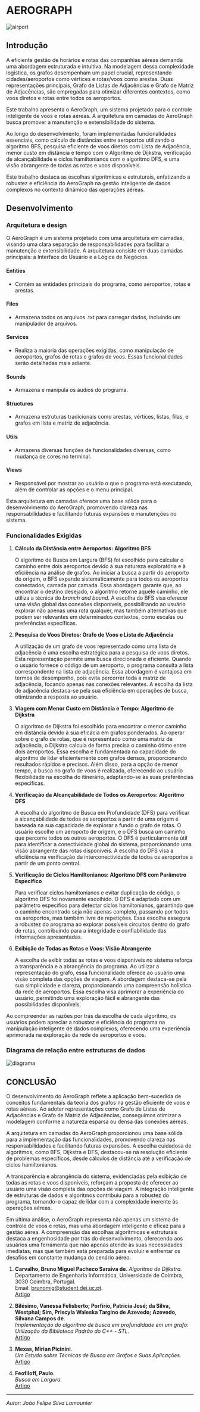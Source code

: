 
# AEROGRAPH
![airport](documentation/mapaRotas.png)

## Introdução
A eficiente gestão de horários e rotas das companhias aéreas demanda uma abordagem estruturada e intuitiva. Na modelagem dessa complexidade logística, os grafos desempenham um papel crucial, representando cidades/aeroportos como vértices e rotas/voos como arestas. Duas representações principais, Grafo de Listas de Adjacências e Grafo de Matriz de Adjacências, são empregadas para otimizar diferentes contextos, como voos diretos e rotas entre todos os aeroportos.

Este trabalho apresenta o AeroGraph, um sistema projetado para o controle inteligente de voos e rotas aéreas. A arquitetura em camadas do AeroGraph busca promover a manutenção e extensibilidade do sistema.

Ao longo do desenvolvimento, foram implementadas funcionalidades essenciais, como cálculo de distâncias entre aeroportos utilizando o algoritmo BFS, pesquisa eficiente de voos diretos com Lista de Adjacência, menor custo em distância e tempo com o Algoritmo de Dijkstra, verificação de alcançabilidade e ciclos hamiltonianos com o algoritmo DFS, e uma visão abrangente de todas as rotas e voos disponíveis.

Este trabalho destaca as escolhas algorítmicas e estruturais, enfatizando a robustez e eficiência do AeroGraph na gestão inteligente de dados complexos no contexto dinâmico das operações aéreas.
## Desenvolvimento
### Arquitetura e design

O AeroGraph é um sistema projetado com uma arquitetura em camadas, visando uma clara separação de responsabilidades para facilitar a manutenção e extensibilidade. A arquitetura consiste em duas camadas principais: a Interface do Usuário e a Lógica de Negócios.


#### Entities
- Contém as entidades principais do programa, como aeroportos, rotas e arestas.

#### Files
- Armazena todos os arquivos .txt para carregar dados, incluindo um manipulador de arquivos.

#### Services
- Realiza a maioria das operações exigidas, como manipulação de aeroportos, grafos de rotas e grafos de voos. Essas funcionalidades serão detalhadas mais adiante.

#### Sounds
- Armazena e manipula os áudios do programa.

#### Structures
- Armazena estruturas tradicionais como arestas, vértices, listas, filas, e grafos em lista e matriz de adjacência.

#### Utils
- Armazena diversas funções de funcionalidades diversas, como mudança de cores no terminal.

#### Views
- Responsável por mostrar ao usuário o que o programa está executando, além de controlar as opções e o menu principal.


Esta arquitetura em camadas oferece uma base sólida para o desenvolvimento do AeroGraph, promovendo clareza nas responsabilidades e facilitando futuras expansões e manutenções no sistema.

### Funcionalidades Exigidas

1. **Cálculo da Distância entre Aeroportos: Algoritmo BFS**

   O algoritmo de Busca em Largura (BFS) foi escolhido para calcular o caminho entre dois aeroportos devido à sua natureza exploratória e à eficiência na análise de grafos. Ao iniciar a busca a partir do aeroporto de origem, o BFS expande sistematicamente para todos os aeroportos conectados, camada por camada. Essa abordagem garante que, ao encontrar o destino desejado, o algoritmo retorne aquele caminho, ele utiliza a técnica do _branch and bound_. A escolha do BFS visa oferecer uma visão global das conexões disponíveis, possibilitando ao usuário explorar não apenas uma rota qualquer, mas também alternativas que podem ser relevantes em determinados contextos, como escalas ou preferências específicas.


2. **Pesquisa de Voos Diretos: Grafo de Voos e Lista de Adjacência**

   A utilização de um grafo de voos representado como uma lista de adjacência é uma escolha estratégica para a pesquisa de voos diretos. Esta representação permite uma busca direcionada e eficiente. Quando o usuário fornece o código de um aeroporto, o programa consulta a lista correspondente na lista de adjacência. Essa abordagem é vantajosa em termos de desempenho, pois evita percorrer toda a matriz de adjacência, focando apenas nas conexões relevantes. A escolha da lista de adjacência destaca-se pela sua eficiência em operações de busca, otimizando a resposta ao usuário.


3. **Viagem com Menor Custo em Distância e Tempo: Algoritmo de Dijkstra**

   O algoritmo de Dijkstra foi escolhido para encontrar o menor caminho em distância devido à sua eficácia em grafos ponderados. Ao operar sobre o grafo de rotas, que é representado como uma matriz de adjacência, o Dijkstra calcula de forma precisa o caminho ótimo entre dois aeroportos. Essa escolha é fundamentada na capacidade do algoritmo de lidar eficientemente com grafos densos, proporcionando resultados rápidos e precisos. Além disso, para a opção de menor tempo, a busca no grafo de voos é realizada, oferecendo ao usuário flexibilidade na escolha do itinerário, adaptando-se às suas preferências específicas.


4. **Verificação da Alcançabilidade de Todos os Aeroportos: Algoritmo DFS**

   A escolha do algoritmo de Busca em Profundidade (DFS) para verificar a alcançabilidade de todos os aeroportos a partir de uma origem é baseada na sua capacidade de explorar a fundo o grafo de rotas. O usuário escolhe um aeroporto de origem, e o DFS busca um caminho que percorre todos os outros aeroportos. O DFS é particularmente útil para identificar a conectividade global do sistema, proporcionando uma visão abrangente das rotas disponíveis. A escolha do DFS visa a eficiência na verificação da interconectividade de todos os aeroportos a partir de um ponto central.


5. **Verificação de Ciclos Hamiltonianos: Algoritmo DFS com Parâmetro Específico**

   Para verificar ciclos hamiltonianos e evitar duplicação de código, o algoritmo DFS foi novamente escolhido. O DFS é adaptado com um parâmetro específico para detectar ciclos hamiltonianos, garantindo que o caminho encontrado seja não apenas completo, passando por todos os aeroportos, mas também livre de repetições. Essa escolha assegura a robustez do programa ao explorar possíveis circuitos dentro do grafo de rotas, contribuindo para a integridade e confiabilidade das informações apresentadas.


6. **Exibição de Todas as Rotas e Voos: Visão Abrangente**

   A escolha de exibir todas as rotas e voos disponíveis no sistema reforça a transparência e a abrangência do programa. Ao utilizar a representação do grafo, essa funcionalidade oferece ao usuário uma visão completa das opções de viagem. A abordagem destaca-se pela sua simplicidade e clareza, proporcionando uma compreensão holística da rede de aeroportos. Essa escolha visa aprimorar a experiência do usuário, permitindo uma exploração fácil e abrangente das possibilidades disponíveis.


Ao compreender as razões por trás da escolha de cada algoritmo, os usuários podem apreciar a robustez e eficiência do programa na manipulação inteligente de dados complexos, oferecendo uma experiência aprimorada na exploração da rede de aeroportos e voos.


### Diagrama de relação entre estruturas de dados
![diagrama](documentation/diagrama.png)

## CONCLUSÃO
O desenvolvimento do AeroGraph reflete a aplicação bem-sucedida de conceitos fundamentais da teoria dos grafos na gestão eficiente de voos e rotas aéreas. Ao adotar representações como Grafo de Listas de Adjacências e Grafo de Matriz de Adjacências, conseguimos otimizar a modelagem conforme a natureza esparsa ou densa das conexões aéreas.

A arquitetura em camadas do AeroGraph proporcionou uma base sólida para a implementação das funcionalidades, promovendo clareza nas responsabilidades e facilitando futuras expansões. A escolha cuidadosa de algoritmos, como BFS, Dijkstra e DFS, destacou-se na resolução eficiente de problemas específicos, desde cálculos de distância até a verificação de ciclos hamiltonianos.

A transparência e abrangência do sistema, evidenciadas pela exibição de todas as rotas e voos disponíveis, reforçam a proposta de oferecer ao usuário uma visão completa das opções de viagem. A integração inteligente de estruturas de dados e algoritmos contribuiu para a robustez do programa, tornando-o capaz de lidar com a complexidade inerente às operações aéreas.

Em última análise, o AeroGraph representa não apenas um sistema de controle de voos e rotas, mas uma abordagem inteligente e eficaz para a gestão aérea. A compreensão das escolhas algorítmicas e estruturais destaca a engenhosidade por trás do desenvolvimento, oferecendo aos usuários uma ferramenta que não apenas atende às suas necessidades imediatas, mas que também está preparada para evoluir e enfrentar os desafios em constante mudança do cenário aéreo.

1. **Carvalho, Bruno Miguel Pacheco Saraiva de**. *Algoritmo de Dijkstra.*  
   Departamento de Engenharia Informática, Universidade de Coimbra, 3030 Coimbra, Portugal.  
   Email: brunomig@student.dei.uc.pt.  
   [Artigo](https://student.dei.uc.pt/~brunomig/cp/Artigo.pdf)

2. **Bilésimo, Vanessa Felisberto; Porfírio, Patrícia José; da Silva, Westphal; Sim, Priscyla Waleska Targino de Azevedo; Azevedo, Silvana Campos de**.  
   *Implementação do algoritmo de busca em profundidade em um grafo: Utilização da Biblioteca Padrão do C++ - STL.*  
   [Artigo](https://www.periodicos.unesc.net/ojs/index.php/sulcomp/article/view/910)

3. **Mexas, Mirian Picinini**.  
   *Um Estudo sobre Técnicas de Busca em Grafos e Suas Aplicações.*  
   [Artigo](https://www.pesc.coppe.ufrj.br/uploadfile/1368208720.pdf)

4. **Feofiloff, Paulo**.  
   *Busca em Largura.*  
   [Artigo](https://www.ime.usp.br/~pf/algoritmos_para_grafos/aulas/bfs.html)

---

*Autor: João Felipe Silva Lamounier*

